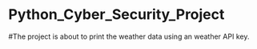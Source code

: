 # Python_Cyber_Security_Project
#The project is about to print the weather data using an weather API key.
